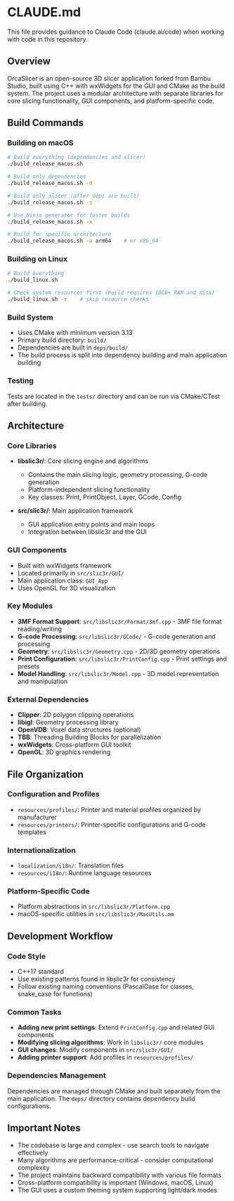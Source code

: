 # CLAUDE.md

This file provides guidance to Claude Code (claude.ai/code) when working with code in this repository.

## Overview

OrcaSlicer is an open-source 3D slicer application forked from Bambu Studio, built using C++ with wxWidgets for the GUI and CMake as the build system. The project uses a modular architecture with separate libraries for core slicing functionality, GUI components, and platform-specific code.

## Build Commands

### Building on macOS
```bash
# Build everything (dependencies and slicer)
./build_release_macos.sh

# Build only dependencies
./build_release_macos.sh -d

# Build only slicer (after deps are built)
./build_release_macos.sh -s

# Use Ninja generator for faster builds
./build_release_macos.sh -x

# Build for specific architecture
./build_release_macos.sh -a arm64    # or x86_64
```

### Building on Linux
```bash
# Build everything
./build_linux.sh

# Check system resources first (build requires 10GB+ RAM and disk)
./build_linux.sh -r    # skip resource checks
```

### Build System
- Uses CMake with minimum version 3.13
- Primary build directory: `build/`
- Dependencies are built in `deps/build/`
- The build process is split into dependency building and main application building

### Testing
Tests are located in the `tests/` directory and can be run via CMake/CTest after building.

## Architecture

### Core Libraries
- **libslic3r/**: Core slicing engine and algorithms
  - Contains the main slicing logic, geometry processing, G-code generation
  - Platform-independent slicing functionality
  - Key classes: Print, PrintObject, Layer, GCode, Config

- **src/slic3r/**: Main application framework
  - GUI application entry points and main loops
  - Integration between libslic3r and the GUI

### GUI Components
- Built with wxWidgets framework
- Located primarily in `src/slic3r/GUI/`
- Main application class: `GUI_App`
- Uses OpenGL for 3D visualization

### Key Modules
- **3MF Format Support**: `src/libslic3r/Format/3mf.cpp` - 3MF file format reading/writing
- **G-code Processing**: `src/libslic3r/GCode/` - G-code generation and processing
- **Geometry**: `src/libslic3r/Geometry.cpp` - 2D/3D geometry operations
- **Print Configuration**: `src/libslic3r/PrintConfig.cpp` - Print settings and presets
- **Model Handling**: `src/libslic3r/Model.cpp` - 3D model representation and manipulation

### External Dependencies
- **Clipper**: 2D polygon clipping operations
- **libigl**: Geometry processing library
- **OpenVDB**: Voxel data structures (optional)
- **TBB**: Threading Building Blocks for parallelization
- **wxWidgets**: Cross-platform GUI toolkit
- **OpenGL**: 3D graphics rendering

## File Organization

### Configuration and Profiles
- `resources/profiles/`: Printer and material profiles organized by manufacturer
- `resources/printers/`: Printer-specific configurations and G-code templates

### Internationalization
- `localization/i18n/`: Translation files
- `resources/i18n/`: Runtime language resources

### Platform-Specific Code
- Platform abstractions in `src/libslic3r/Platform.cpp`
- macOS-specific utilities in `src/libslic3r/MacUtils.mm`

## Development Workflow

### Code Style
- C++17 standard
- Use existing patterns found in libslic3r for consistency
- Follow existing naming conventions (PascalCase for classes, snake_case for functions)

### Common Tasks
- **Adding new print settings**: Extend `PrintConfig.cpp` and related GUI components
- **Modifying slicing algorithms**: Work in `libslic3r/` core modules
- **GUI changes**: Modify components in `src/slic3r/GUI/`
- **Adding printer support**: Add profiles in `resources/profiles/`

### Dependencies Management
Dependencies are managed through CMake and built separately from the main application. The `deps/` directory contains dependency build configurations.

## Important Notes

- The codebase is large and complex - use search tools to navigate effectively
- Many algorithms are performance-critical - consider computational complexity
- The project maintains backward compatibility with various file formats
- Cross-platform compatibility is important (Windows, macOS, Linux)
- The GUI uses a custom theming system supporting light/dark modes